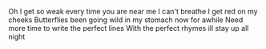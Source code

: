 Oh I get so weak every time you are near me
I can't breathe I get red on my cheeks
Butterflies been going wild
in my stomach now for awhile
Need more time to write the perfect lines
With the perfect rhymes ill stay up all night
